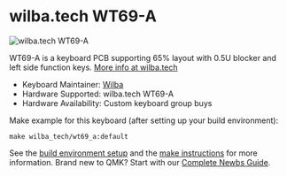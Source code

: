 # wilba.tech WT69-A

![wilba.tech WT69-A](https://images.squarespace-cdn.com/content/5b267e429772ae4372e3b65f/1556352502542-AKHBF9R6CP5HVHOZYJHM/i69_g.png?content-type=image%2Fpng)

WT69-A is a keyboard PCB supporting 65% layout with 0.5U blocker and left side function keys. [More info at wilba.tech](https://wilba.tech/)

* Keyboard Maintainer: [Wilba](https://github.com/wilba)
* Hardware Supported: wilba.tech WT69-A
* Hardware Availability: Custom keyboard group buys

Make example for this keyboard (after setting up your build environment):

    make wilba_tech/wt69_a:default

See the [build environment setup](https://docs.qmk.fm/#/getting_started_build_tools) and the [make instructions](https://docs.qmk.fm/#/getting_started_make_guide) for more information. Brand new to QMK? Start with our [Complete Newbs Guide](https://docs.qmk.fm/#/newbs).
